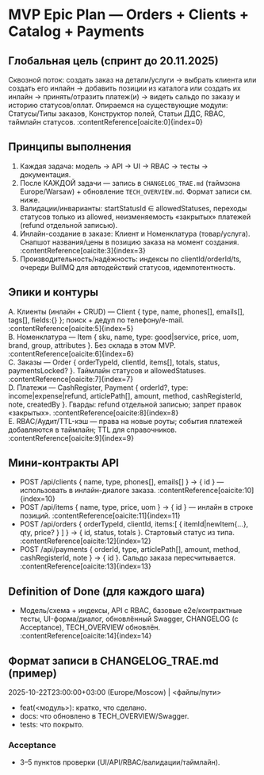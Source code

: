 # MVP Epic Plan — Orders + Clients + Catalog + Payments

## Глобальная цель (спринт до 20.11.2025)
Сквозной поток: создать заказ на детали/услуги → выбрать клиента или создать его инлайн → добавить позиции из каталога или создать их инлайн → принять/отразить платеж(и) → видеть сальдо по заказу и историю статусов/оплат.
Опираемся на существующие модули: Статусы/Типы заказов, Конструктор полей, Статьи ДДС, RBAC, таймлайн статусов. :contentReference[oaicite:0]{index=0}

## Принципы выполнения
1) Каждая задача: модель → API → UI → RBAC → тесты → документация.  
2) После КАЖДОЙ задачи — запись в `CHANGELOG_TRAE.md` (таймзона Europe/Warsaw) + обновление `TECH_OVERVIEW.md`. Формат записи см. ниже. 
3) Валидации/инварианты: startStatusId ∈ allowedStatuses, переходы статусов только из allowed, неизменяемость «закрытых» платежей (refund отдельной записью). 
4) Инлайн-создание в заказе: Клиент и Номенклатура (товар/услуга). Снапшот названия/цены в позицию заказа на момент создания. :contentReference[oaicite:3]{index=3}
5) Производительность/надёжность: индексы по clientId/orderId/ts, очереди BullMQ для автодействий статусов, идемпотентность. 

## Эпики и контуры
A. Клиенты (инлайн + CRUD) — Client { type, name, phones[], emails[], tags[], fields:{} }; поиск + дедуп по телефону/e-mail. :contentReference[oaicite:5]{index=5}  
B. Номенклатура — Item { sku, name, type: good|service, price, uom, brand, group, attributes }. Без склада в этом MVP. :contentReference[oaicite:6]{index=6}  
C. Заказы — Order { orderTypeId, clientId, items[], totals, status, paymentsLocked? }. Таймлайн статусов и allowedStatuses. :contentReference[oaicite:7]{index=7}  
D. Платежи — CashRegister, Payment { orderId?, type: income|expense|refund, articlePath[], amount, method, cashRegisterId, note, createdBy }. Гварды: refund отдельной записью; запрет правок «закрытых». :contentReference[oaicite:8]{index=8}  
E. RBAC/Аудит/TTL-кэш — права на новые роуты; события платежей добавляются в таймлайн; TTL для справочников. :contentReference[oaicite:9]{index=9}

## Мини-контракты API
- POST /api/clients { name, type, phones[], emails[] } → { id } — использовать в инлайн-диалоге заказа. :contentReference[oaicite:10]{index=10}
- POST /api/items { name, type, price, uom } → { id } — инлайн в строке позиций. :contentReference[oaicite:11]{index=11}
- POST /api/orders { orderTypeId, clientId, items:[ { itemId|newItem{...}, qty, price? } ] } → { id, status, totals }. Стартовый статус из типа. :contentReference[oaicite:12]{index=12}
- POST /api/payments { orderId, type, articlePath[], amount, method, cashRegisterId, note } → { id }. Сальдо заказа пересчитывается. :contentReference[oaicite:13]{index=13}

## Definition of Done (для каждого шага)
- Модель/схема + индексы, API с RBAC, базовые e2e/контрактные тесты, UI-форма/диалог, обновлённый Swagger, CHANGELOG (с Acceptance), TECH_OVERVIEW обновлён. :contentReference[oaicite:14]{index=14}

## Формат записи в CHANGELOG_TRAE.md (пример)
2025-10-22T23:00:00+03:00 (Europe/Moscow) | <файлы/пути>
- feat(<модуль>): кратко, что сделано.
- docs: что обновлено в TECH_OVERVIEW/Swagger.
- tests: что покрыто.

### Acceptance
- 3–5 пунктов проверки (UI/API/RBAC/валидации/таймлайн).
